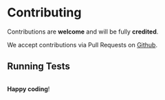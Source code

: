 # Contributing

Contributions are **welcome** and will be fully **credited**.

We accept contributions via Pull Requests on [Github](https://github.com/growcss/grider).

## Running Tests

``` bash

```

**Happy coding**!